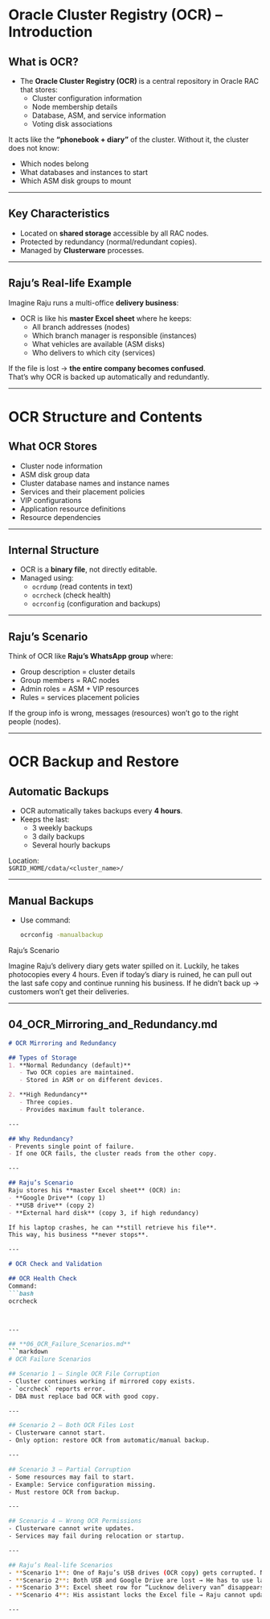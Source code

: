 # Oracle Cluster Registry (OCR) – Introduction

## What is OCR?
- The **Oracle Cluster Registry (OCR)** is a central repository in Oracle RAC that stores:
  - Cluster configuration information
  - Node membership details
  - Database, ASM, and service information
  - Voting disk associations

It acts like the **“phonebook + diary”** of the cluster. Without it, the cluster does not know:
- Which nodes belong
- What databases and instances to start
- Which ASM disk groups to mount

---

## Key Characteristics
- Located on **shared storage** accessible by all RAC nodes.
- Protected by redundancy (normal/redundant copies).
- Managed by **Clusterware** processes.

---

## Raju’s Real-life Example
Imagine Raju runs a multi-office **delivery business**:
- OCR is like his **master Excel sheet** where he keeps:
  - All branch addresses (nodes)
  - Which branch manager is responsible (instances)
  - What vehicles are available (ASM disks)
  - Who delivers to which city (services)

If the file is lost → **the entire company becomes confused**.  
That’s why OCR is backed up automatically and redundantly.

---

# OCR Structure and Contents

## What OCR Stores
- Cluster node information
- ASM disk group data
- Cluster database names and instance names
- Services and their placement policies
- VIP configurations
- Application resource definitions
- Resource dependencies

---

## Internal Structure
- OCR is a **binary file**, not directly editable.
- Managed using:
  - `ocrdump` (read contents in text)
  - `ocrcheck` (check health)
  - `ocrconfig` (configuration and backups)

---

## Raju’s Scenario
Think of OCR like **Raju’s WhatsApp group** where:
- Group description = cluster details
- Group members = RAC nodes
- Admin roles = ASM + VIP resources
- Rules = services placement policies

If the group info is wrong, messages (resources) won’t go to the right people (nodes).

---

# OCR Backup and Restore

## Automatic Backups
- OCR automatically takes backups every **4 hours**.
- Keeps the last:
  - 3 weekly backups
  - 3 daily backups
  - Several hourly backups

Location:  
`$GRID_HOME/cdata/<cluster_name>/`

---

## Manual Backups
- Use command:
  ```bash
  ocrconfig -manualbackup
Raju’s Scenario

Imagine Raju’s delivery diary gets water spilled on it.
Luckily, he takes photocopies every 4 hours.
Even if today’s diary is ruined, he can pull out the last safe copy and continue running his business.
If he didn’t back up → customers won’t get their deliveries.



---

## **04_OCR_Mirroring_and_Redundancy.md**
```markdown
# OCR Mirroring and Redundancy

## Types of Storage
1. **Normal Redundancy (default)**  
   - Two OCR copies are maintained.
   - Stored in ASM or on different devices.

2. **High Redundancy**  
   - Three copies.
   - Provides maximum fault tolerance.

---

## Why Redundancy?
- Prevents single point of failure.
- If one OCR fails, the cluster reads from the other copy.

---

## Raju’s Scenario
Raju stores his **master Excel sheet** (OCR) in:
- **Google Drive** (copy 1)
- **USB drive** (copy 2)
- **External hard disk** (copy 3, if high redundancy)

If his laptop crashes, he can **still retrieve his file**.  
This way, his business **never stops**.

---

# OCR Check and Validation

## OCR Health Check
Command:
```bash
ocrcheck



---

## **06_OCR_Failure_Scenarios.md**
```markdown
# OCR Failure Scenarios

## Scenario 1 – Single OCR File Corruption
- Cluster continues working if mirrored copy exists.
- `ocrcheck` reports error.
- DBA must replace bad OCR with good copy.

---

## Scenario 2 – Both OCR Files Lost
- Clusterware cannot start.
- Only option: restore OCR from automatic/manual backup.

---

## Scenario 3 – Partial Corruption
- Some resources may fail to start.
- Example: Service configuration missing.
- Must restore OCR from backup.

---

## Scenario 4 – Wrong OCR Permissions
- Clusterware cannot write updates.
- Services may fail during relocation or startup.

---

## Raju’s Real-life Scenarios
- **Scenario 1**: One of Raju’s USB drives (OCR copy) gets corrupted. No issue, he uses the Google Drive copy.
- **Scenario 2**: Both USB and Google Drive are lost → He has to use last photocopy backup.
- **Scenario 3**: Excel sheet row for “Lucknow delivery van” disappears. Services stop in Lucknow only.
- **Scenario 4**: His assistant locks the Excel file → Raju cannot update it. Delivery assignments fail.

---
